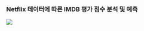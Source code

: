 ### Netflix 데이터에 따른 IMDB 평가 점수 분석 및 예측

<a href="https://chivalrous-saffron-326.notion.site/Netflix-IMDB-64a175f41c3c44ca8fe6caaf3c1b5e4f?pvs=4"><img src="https://img.shields.io/badge/READ ME-E6E6E6?style=for-the-badge&logo=notion&logoColor=black" /></a>
